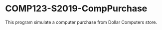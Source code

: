 # COMP123-S2019-CompPurchase
 This program simulate a computer purchase from Dollar Computers store.
